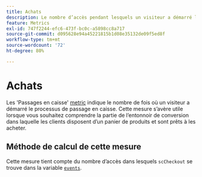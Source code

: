 ```yaml
---
title: Achats
description: Le nombre d’accès pendant lesquels un visiteur a démarré le processus de passage en caisse.
feature: Metrics
exl-id: 747f2244-efc6-473f-bc0c-a5898cc8a717
source-git-commit: d095628e94a45221815b1d08e35132de09f5ed8f
workflow-type: tm+mt
source-wordcount: '72'
ht-degree: 80%

---
```


# Achats

Les &#39;Passages en caisse&#39; [metric](overview.md) indique le nombre de fois où un visiteur a démarré le processus de passage en caisse. Cette mesure s’avère utile lorsque vous souhaitez comprendre la partie de l’entonnoir de conversion dans laquelle les clients disposent d’un panier de produits et sont prêts à les acheter.

## Méthode de calcul de cette mesure

Cette mesure tient compte du nombre d’accès dans lesquels `scCheckout` se trouve dans la variable [`events`](/help/implement/vars/page-vars/events/events-overview.md).
